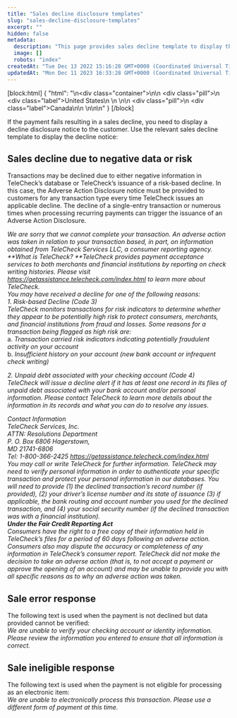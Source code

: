 ```yaml
---
title: "Sales decline disclosure templates"
slug: "sales-decline-disclosure-templates"
excerpt: ""
hidden: false
metadata: 
  description: "This page provides sales decline template to display the decline notice."
  image: []
  robots: "index"
createdAt: "Tue Dec 13 2022 15:16:28 GMT+0000 (Coordinated Universal Time)"
updatedAt: "Mon Dec 11 2023 16:33:28 GMT+0000 (Coordinated Universal Time)"
---
```

[block:html]
{
  "html": "<!--JIRA DS-3008; Region pill icon added to topic on 2.27.2023-->\n<div class=\"container\">\n<!--US-->\n  <div class=\"pill\">\n    <div class=\"label\">United States</div>\n   \n  </div>\n<!--Canada-->\n  <div class=\"pill\">\n    <div class=\"label\">Canada</div>\n</div>\n  \n</div>\n\n<style>\nbody {\n  font-family: \"Segoe UI\", \"Roboto\",\n    \"Segoe UI Symbol\";\n}\n.container {\n  align-items: center;\n  min-width: 10%;\n  text-align: left;\n   overflow: auto;\n}\n/*Pill format*/\n.pill {\n  background: #44BB44;\n  border: .5px solid #44BB44;\n  margin-left: 5px;\n  overflow: auto;\n\n}\n/*Text positioning inside the pill*/\n.pill,\n.pill__addon {\n  display: inline-block;\n  box-sizing: border-box;\n  padding: 0px 10px;\n  border-radius: 10px;\n  position: relative;\n  height: 1.5rem;\n}\n/*Text format inside the pill*/\n.pill .label,\n.pill__addon .label {\n  font-style: normal;\n  font-weight: normal;\n  font-size: 0.70rem;\n  color: #fff;\n  display: inline-block;\n  vertical-align: middle;\n \n}\n</style>"
}
[/block]


If the payment fails resulting in a sales decline, you need to display a decline disclosure notice to the customer. Use the relevant sales decline template to display the decline notice:

## Sales decline due to negative data or risk

Transactions may be declined due to either negative information in TeleCheck’s database or TeleCheck’s issuance of a risk-based decline. In this case, the Adverse Action Disclosure notice must be provided to customers for any transaction type every time TeleCheck issues an applicable decline. The decline of a single-entry transaction or numerous times when processing recurring payments can trigger the issuance of an Adverse Action Disclosure.

_We are sorry that we cannot complete your transaction. An adverse action was taken in relation to your transaction based, in part, on information obtained from TeleCheck Services LLC, a consumer reporting agency.  
**What is TeleCheck? **TeleCheck provides payment acceptance services to both merchants and financial institutions by reporting on check writing histories. Please visit <https://getassistance.telecheck.com/index.html> to learn more about TeleCheck._  
_You may have received a decline for one of the following reasons:_  
 _1. Risk-based Decline (Code 3)_  
_TeleCheck monitors transactions for risk indicators to determine whether they appear to be potentially high risk to protect consumers, merchants, and financial institutions from fraud and losses. Some reasons for a transaction being flagged as high risk are:_  
    a. _Transaction carried risk indicators indicating potentially fraudulent activity on your account_  
    b. _Insufficient history on your account (new bank account or infrequent check writing)_

 _2. Unpaid debt associated with your checking account (Code 4)_  
 _TeleCheck will issue a decline alert if it has at least one record in its files of unpaid debt associated with your bank account and/or personal information. Please contact TeleCheck to learn more details about the information in its records and what you can do to resolve any issues._

_Contact Information  
TeleCheck Services, Inc.  
ATTN: Resolutions Department  
P. O. Box 6806 Hagerstown,  
MD 21741-6806  
Tel: 1-800-366-2425 <https://getassistance.telecheck.com/index.html>  
You may call or write TeleCheck for further information. TeleCheck may need to verify personal information in order to authenticate your specific transaction and protect your personal information in our databases. You will need to provide (1) the declined transaction’s record number (if provided), (2) your driver’s license number and its state of issuance (3) if applicable, the bank routing and account number you used for the declined transaction, and (4) your social security number (if the declined transaction was with a financial institution).  
**Under the Fair Credit Reporting Act**  
Consumers have the right to a free copy of their information held in TeleCheck’s files for a period of 60 days following an adverse action. Consumers also may dispute the accuracy or completeness of any information in TeleCheck’s consumer report. TeleCheck did not make the decision to take an adverse action (that is, to not accept a payment or approve the opening of an account) and may be unable to provide you with all specific reasons as to why an adverse action was taken._

## Sale error response

The following text is used when the payment is not declined but data provided cannot be verified:  
_We are unable to verify your checking account or identity information. Please review the information you entered to ensure that all information is correct._

## Sale ineligible response

The following text is used when the payment is not eligible for processing as an electronic item:  
_We are unable to electronically process this transaction. Please use a different form of payment at this time._
